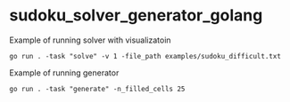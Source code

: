 # sudoku_solver_generator_golang

Example of running solver with visualizatoin
```console
go run . -task "solve" -v 1 -file_path examples/sudoku_difficult.txt
```

Example of running generator
```console
go run . -task "generate" -n_filled_cells 25
```
